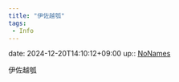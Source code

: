 ```yaml
---
title: "伊佐越瓠"
tags:
 - Info
---
```


date: 2024-12-20T14:10:12+09:00
up:: [NoNames](../Bar/Novel/Chaos/NoNames.md)

伊佐越瓠